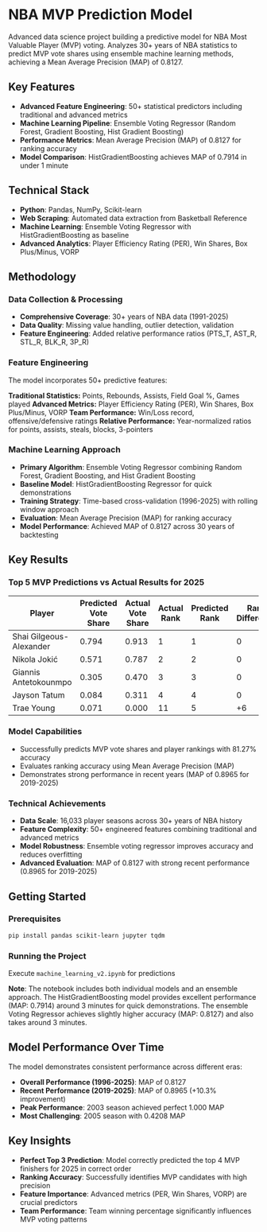 # NBA MVP Prediction Model

Advanced data science project building a predictive model for NBA Most Valuable Player (MVP) voting. Analyzes 30+ years of NBA statistics to predict MVP vote shares using ensemble machine learning methods, achieving a Mean Average Precision (MAP) of 0.8127.

## Key Features

- **Advanced Feature Engineering**: 50+ statistical predictors including traditional and advanced metrics
- **Machine Learning Pipeline**: Ensemble Voting Regressor (Random Forest, Gradient Boosting, Hist Gradient Boosting)
- **Performance Metrics**: Mean Average Precision (MAP) of 0.8127 for ranking accuracy
- **Model Comparison**: HistGradientBoosting achieves MAP of 0.7914 in under 1 minute

## Technical Stack

- **Python**: Pandas, NumPy, Scikit-learn
- **Web Scraping**: Automated data extraction from Basketball Reference
- **Machine Learning**: Ensemble Voting Regressor with HistGradientBoosting as baseline
- **Advanced Analytics**: Player Efficiency Rating (PER), Win Shares, Box Plus/Minus, VORP

## Methodology

### Data Collection & Processing
- **Comprehensive Coverage**: 30+ years of NBA data (1991-2025)
- **Data Quality**: Missing value handling, outlier detection, validation
- **Feature Engineering**: Added relative performance ratios (PTS_T, AST_R, STL_R, BLK_R, 3P_R)

### Feature Engineering
The model incorporates 50+ predictive features:

**Traditional Statistics:** Points, Rebounds, Assists, Field Goal %, Games played
**Advanced Metrics:** Player Efficiency Rating (PER), Win Shares, Box Plus/Minus, VORP
**Team Performance:** Win/Loss record, offensive/defensive ratings
**Relative Performance:** Year-normalized ratios for points, assists, steals, blocks, 3-pointers

### Machine Learning Approach
- **Primary Algorithm**: Ensemble Voting Regressor combining Random Forest, Gradient Boosting, and Hist Gradient Boosting
- **Baseline Model**: HistGradientBoosting Regressor for quick demonstrations
- **Training Strategy**: Time-based cross-validation (1996-2025) with rolling window approach
- **Evaluation**: Mean Average Precision (MAP) for ranking accuracy
- **Model Performance**: Achieved MAP of 0.8127 across 30 years of backtesting

## Key Results
### Top 5 MVP Predictions vs Actual Results for 2025

| Player | Predicted Vote Share | Actual Vote Share | Actual Rank | Predicted Rank | Rank Difference |
|--------|---------------------|-------------------|-------------|----------------|-----------------|
| Shai Gilgeous-Alexander | 0.794 | 0.913 | 1 | 1 | 0 |
| Nikola Jokić | 0.571 | 0.787 | 2 | 2 | 0 |
| Giannis Antetokounmpo | 0.305 | 0.470 | 3 | 3 | 0 |
| Jayson Tatum | 0.084 | 0.311 | 4 | 4 | 0 |
| Trae Young | 0.071 | 0.000 | 11 | 5 | +6 |

### Model Capabilities
- Successfully predicts MVP vote shares and player rankings with 81.27% accuracy
- Evaluates ranking accuracy using Mean Average Precision (MAP)
- Demonstrates strong performance in recent years (MAP of 0.8965 for 2019-2025)

### Technical Achievements
- **Data Scale**: 16,033 player seasons across 30+ years of NBA history
- **Feature Complexity**: 50+ engineered features combining traditional and advanced metrics
- **Model Robustness**: Ensemble voting regressor improves accuracy and reduces overfitting
- **Advanced Evaluation**: MAP of 0.8127 with strong recent performance (0.8965 for 2019-2025)

## Getting Started

### Prerequisites
```bash
pip install pandas scikit-learn jupyter tqdm 
```

### Running the Project
Execute `machine_learning_v2.ipynb` for predictions

**Note**: The notebook includes both individual models and an ensemble approach. 
The HistGradientBoosting model provides excellent performance (MAP: 0.7914) around 3
 minutes for quick demonstrations. The ensemble Voting Regressor 
achieves slightly higher accuracy (MAP: 0.8127) and also takes around 3 minutes.

## Model Performance Over Time

The model demonstrates consistent performance across different eras:
- **Overall Performance (1996-2025)**: MAP of 0.8127
- **Recent Performance (2019-2025)**: MAP of 0.8965 (+10.3% improvement)
- **Peak Performance**: 2003 season achieved perfect 1.000 MAP
- **Most Challenging**: 2005 season with 0.4208 MAP

## Key Insights

- **Perfect Top 3 Prediction**: Model correctly predicted the top 4 MVP finishers for 2025 in correct order
- **Ranking Accuracy**: Successfully identifies MVP candidates with high precision
- **Feature Importance**: Advanced metrics (PER, Win Shares, VORP) are crucial predictors
- **Team Performance**: Team winning percentage significantly influences MVP voting patterns
